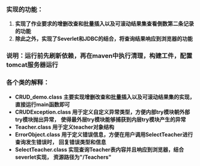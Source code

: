 ### **实现的功能：**

1. **实现了作业要求的增删改查和批量插入以及可滚动结果集查看倒数第二条记录的功能**
2. **除此之外，实现了Severlet和JDBC的结合，将查询结果响应到浏览器的功能**

### 说明：运行前先刷新依赖，再在maven中执行清理，构建工件，配置tomcat服务器运行

### **各个类的解释：**

- **CRUD_demo.class 主要实现增删改查和批量插入以及可滚动结果集的实现，直接运行main函数即可**
- **CRUDException.class 用于定义自定义异常类型，方便内部try模块朝外部try模块抛出异常，**
   **使得最外层try模块能够捕获到内层try模块产生的异常**
- **Teacher.class 用于定义teacher对象结构**
- **ErrorObject.class 用于定义错误信息，方便在用户调用SelectTeacher进行查询发生错误时，**
   **回复错误类型和信息**
- **SelectTeacher.class 实现查询Teacher表内容并且响应到浏览器，结合severlet实现，**
  **资源路径为"/Teachers"**

